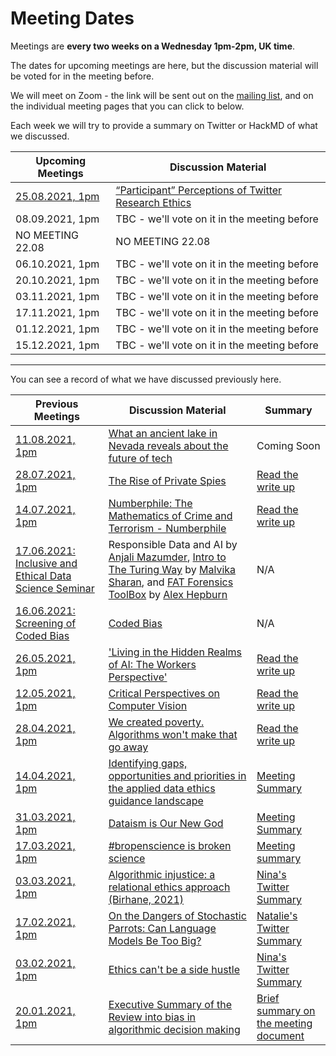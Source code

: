 # Meeting Dates 

Meetings are **every two weeks on a Wednesday 1pm-2pm, UK time**.

The dates for upcoming meetings are here, but the discussion material will be voted for in the meeting before. 

We will meet on Zoom - the link will be sent out on the [mailing list](http://eepurl.com/hjkmnX), and on the individual meeting pages that you can click to below.

Each week we will try to provide a summary on Twitter or HackMD of what we discussed.

| Upcoming Meetings                                      | Discussion Material |
|--------------------------------------------------------|---------------------|
| [25.08.2021, 1pm](2021/08-august/25-08-2021_meeting.md) | [“Participant” Perceptions of Twitter Research Ethics](https://journals.sagepub.com/doi/10.1177/2056305118763366)
| 08.09.2021, 1pm | TBC - we'll vote on it in the meeting before |
| NO MEETING 22.08 | NO MEETING 22.08|
| 06.10.2021, 1pm | TBC - we'll vote on it in the meeting before |
| 20.10.2021, 1pm | TBC - we'll vote on it in the meeting before |
| 03.11.2021, 1pm | TBC - we'll vote on it in the meeting before |
| 17.11.2021, 1pm | TBC - we'll vote on it in the meeting before |
| 01.12.2021, 1pm | TBC - we'll vote on it in the meeting before |
| 15.12.2021, 1pm | TBC - we'll vote on it in the meeting before |

<!--
TODO: 
- Add date for Data Hazards Workshop
- Add links to videos + slides for IRC seminar
- Update summary links to be on website

-->

--------------

You can see a record of what we have discussed previously here.

| Previous Meetings | Discussion Material | Summary |
|-------------------|---------------------|---------------------|
| [11.08.2021, 1pm](2021/08-august/11-08-2021_meeting.md) | [What an ancient lake in Nevada reveals about the future of tech](https://www.fastcompany.com/90618225/what-an-ancient-lake-in-nevada-reveals-about-the-future-of-tech) | Coming Soon |
| [28.07.2021, 1pm](2021/07-july/28-07-2021_meeting.md) | [The Rise of Private Spies](https://newrepublic.com/article/161913/we-are-bellingcat-spooked-private-investigators) |  [Read the write up](../write_ups/2021/28-07-21_writeup) |
| [14.07.2021, 1pm](2021/07-july/14-07-2021_meeting) | [Numberphile: The Mathematics of Crime and Terrorism - Numberphile](https://www.youtube.com/watch?v=lCjspXB5F4A) |  [Read the write up](../write_ups/2021/14-07-21_writeup) |
| [17.06.2021: Inclusive and Ethical Data Science Seminar](https://www.eventbrite.co.uk/e/inclusive-and-ethical-data-science-tickets-154266849299#) | Responsible Data and AI by [Anjali Mazumder](https://www.turing.ac.uk/people/researchers/anjali-mazumder),  [Intro to The Turing Way](https://zenodo.org/record/4969380) by [Malvika Sharan](https://malvikasharan.github.io/), and [FAT Forensics ToolBox](https://fat-forensics.org/index.html) by [Alex Hepburn](https://research-information.bris.ac.uk/en/persons/alex-hepburn) | N/A |
| [16.06.2021: Screening of Coded Bias](https://www.eventbrite.co.uk/e/special-edition-of-data-ethics-club-coded-bias-screening-tickets-155911949839#) | [Coded Bias](https://en.wikipedia.org/wiki/Coded_Bias) | N/A |
| [26.05.2021, 1pm](2021/05-may/26-05-2021_meeting)   |         ['Living in the Hidden Realms of AI: The Workers Perspective'](https://news.techworkerscoalition.org/2021/03/09/issue-5/)            | [Read the write up](../write_ups/2021/26-05-21_writeup) |
| [12.05.2021, 1pm](2021/05-may/12-05-2021_meeting)  | [Critical Perspectives on Computer Vision](https://slideslive.com/38923500/critical-perspectives-on-computer-vision) | [Read the write up](../write_ups/2021/12-05-21_writeup) |
| [28.04.2021, 1pm](2021/04-april/28-04-21_meeting)                                        | [We created poverty. Algorithms won't make that go away](https://www.theguardian.com/commentisfree/2018/may/13/we-created-poverty-algorithms-wont-make-that-go-away)                    | [Read the write up](https://very-good-science.github.io/data-ethics-club/contents/write_ups/2021/28-04-21_writeup.html) |
| [14.04.2021, 1pm](2021/04-april/14-04-21_meeting) |  [Identifying gaps, opportunities and priorities in the applied data ethics guidance landscape](https://uksa.statisticsauthority.gov.uk/publication/identifying-gaps-opportunities-and-priorities-in-the-applied-data-ethics-guidance-landscape/)  | [Meeting Summary](https://very-good-science.github.io/data-ethics-club/contents/write_ups/2021/14-04-21_writeup.html) |
| [31.03.2021, 1pm](2021/03-march/31-03-21_meeting)| [Dataism is Our New God](https://onlinelibrary.wiley.com/doi/epdf/10.1111/npqu.12080)        | [Meeting Summary](https://very-good-science.github.io/data-ethics-club/contents/write_ups/2021/31-03-21_writeup.html) |
| [17.03.2021, 1pm](2021/03-march/17-03-21_meeting)|[#bropenscience is broken science](https://thepsychologist.bps.org.uk/volume-33/november-2020/bropenscience-broken-science)| [Meeting summary](https://very-good-science.github.io/data-ethics-club/contents/write_ups/2021/17-03-21_writeup.html) |
| [03.03.2021, 1pm](2021/03-march/03-03-21_meeting) | [Algorithmic injustice: a relational ethics approach (Birhane, 2021)](https://www.sciencedirect.com/science/article/pii/S2666389921000155) | [Nina's Twitter Summary](https://twitter.com/ninadicara/status/1367117597397893122?s=20)|
| [17.02.2021, 1pm](2021/02-feb/17-02-21_meeting) | [On the Dangers of Stochastic Parrots: Can Language Models Be Too Big?](http://faculty.washington.edu/ebender/papers/Stochastic_Parrots.pdf) | [Natalie's Twitter Summary](https://twitter.com/StatalieT/status/1362045192543600641?s=20)|
| [03.02.2021, 1pm](2021/02-feb/03-02-21_meeting)| [Ethics can't be a side hustle](https://deardesignstudent.com/ethics-cant-be-a-side-hustle-b9e78c090aee) | [Nina's Twitter Summary](https://twitter.com/ninadicara/status/1356976821498175491?s=20) |
| [20.01.2021, 1pm](2021/01-jan/20-01-21_meeting)   | [Executive Summary of the Review into bias in algorithmic decision making](2021/01-jan/20-01-20_cdei_algorithmic_bias_summary.pdf)| [Brief summary on the meeting document](2021/01-jan/20-01-21_meeting) |
